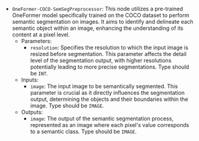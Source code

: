 - `OneFormer-COCO-SemSegPreprocessor`: This node utilizes a pre-trained OneFormer model specifically trained on the COCO dataset to perform semantic segmentation on images. It aims to identify and delineate each semantic object within an image, enhancing the understanding of its content at a pixel level.
    - Parameters:
        - `resolution`: Specifies the resolution to which the input image is resized before segmentation. This parameter affects the detail level of the segmentation output, with higher resolutions potentially leading to more precise segmentations. Type should be `INT`.
    - Inputs:
        - `image`: The input image to be semantically segmented. This parameter is crucial as it directly influences the segmentation output, determining the objects and their boundaries within the image. Type should be `IMAGE`.
    - Outputs:
        - `image`: The output of the semantic segmentation process, represented as an image where each pixel's value corresponds to a semantic class. Type should be `IMAGE`.
